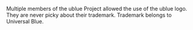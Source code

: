 Multiple members of the ublue Project allowed the use of the ublue logo. They are never picky about their trademark.
Trademark belongs to Universal Blue.
